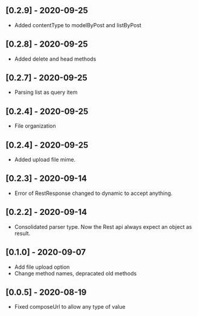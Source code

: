 ## [0.2.9] - 2020-09-25

 - Added contentType to modelByPost and listByPost 

## [0.2.8] - 2020-09-25

 - Added delete and head methods

## [0.2.7] - 2020-09-25

 - Parsing list as query item

## [0.2.4] - 2020-09-25

 - File organization

## [0.2.4] - 2020-09-25

 - Added upload file mime.

## [0.2.3] - 2020-09-14

 - Error of RestResponse changed to dynamic to accept anything.

## [0.2.2] - 2020-09-14

 - Consolidated parser type. Now the Rest api always expect an object as result.

## [0.1.0] - 2020-09-07

 - Add file upload option
 - Change method names, depracated old methods

## [0.0.5] - 2020-08-19

 - Fixed composeUrl to allow any type of value




